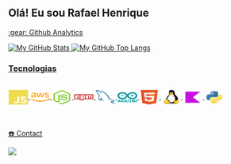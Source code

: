## Olá! Eu sou Rafael Henrique
<div>
    <a href="https://github.com/RafaelH31">
   :gear: Github Analytics

![My GitHub Stats](https://github-readme-stats.vercel.app/api?username=RafaelH31&show_icons=true&theme=dracula&hide_rank=true) ![My GitHub Top Langs](https://github-readme-stats.vercel.app/api/top-langs/?username=RafaelH31&layout=compact&langs_count=8&theme=dracula)
  
  </div>
  
### Tecnologias
<div style="display: inline_block"><br>
  <img align="center" alt="Rafa-Js" height="30" width="40" src="https://raw.githubusercontent.com/devicons/devicon/master/icons/javascript/javascript-plain.svg">
  <img align="center" alt="Rafa-Js" height="30" width="40" src="https://raw.githubusercontent.com/devicons/devicon/master/icons/amazonwebservices/amazonwebservices-plain-wordmark.svg">
  <img align="center" alt="Rafa-NODEJS" height="30" width="40" src="https://raw.githubusercontent.com/devicons/devicon/master/icons/nodejs/nodejs-original.svg">
  <img align="center" alt="Rafa-NPM" height="30" width="40" src="https://raw.githubusercontent.com/devicons/devicon/master/icons/npm/npm-original-wordmark.svg">
  <img align="center" alt="Rafa-MYSQL" height="30" width="40" src="https://raw.githubusercontent.com/devicons/devicon/master/icons/mysql/mysql-original.svg">
  <img align="center" alt="Rafa-MYSQL" height="30" width="40" src="https://raw.githubusercontent.com/devicons/devicon/master/icons/arduino/arduino-original-wordmark.svg">
  <img align="center" alt="Rafa-HTML" height="30" width="40" src="https://raw.githubusercontent.com/devicons/devicon/master/icons/html5/html5-original.svg">
  <img align="center" alt="Rafa-MYSQL" height="30" width="40" src="https://raw.githubusercontent.com/devicons/devicon/master/icons/linux/linux-original.svg">
  <img align="center" alt="Rafa-MYSQL" height="30" width="40" src="https://raw.githubusercontent.com/devicons/devicon/master/icons/kotlin/kotlin-plain.svg">
  <img align="center" alt="Rafa-MYSQL" height="30" width="40" src="https://raw.githubusercontent.com/devicons/devicon/master/icons/python/python-original.svg">
</div>
<br>
<br>
  
 :phone: Contact
  
  <div>
  
  <a href = "mailto:rafael.cebrian@sptech.school"><img src="https://img.shields.io/badge/microsoft%20outlook-%230078D4.svg?&style=for-the-badge&logo=microsoft%20outlook&logoColor=white" /></a>
</div> <br />
<center> 
<img src = ""/>
</center>
